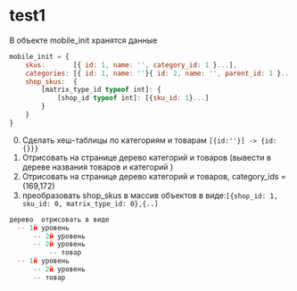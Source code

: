 # test1

В объекте mobile_init хранятся данные
```javascript
mobile_init = {
    skus:       [{ id: 1, name: '', category_id: 1 }...],                       // товары
    categories: [{ id: 1, name: ''}{ id: 2, name: '', parent_id: 1 }...],       // категории
    shop_skus:  {                                                               // матрица
        [matrix_type_id typeof int]: {
            [shop_id typeof int]: [{sku_id: 1}...]
        }
    }
}
```

0. Сделать хеш-таблицы по категориям и товарам ```[{id:''}] -> {id:{}}}```
1. Отрисовать на странице дерево категорий и товаров (вывести в дереве названия товаров и категорий )
2. Отрисовать на странице дерево категорий и товаров, category_ids = (169,172)
3. преобразовать shop_skus в массив объектов в виде:```[{shop_id: 1, sku_id: 0, matrix_type_id: 0},{..]```
```javascript
дерево  отрисовать в виде
  -- 1й уровень
      -- 2й уровень 
      -- 2й уровень
          -- товар
  -- 1й уровень
      -- 2й уровень
      -- товар
```
